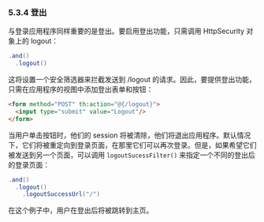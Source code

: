 ### 5.3.4 登出

与登录应用程序同样重要的是登出。要启用登出功能，只需调用 HttpSecurity 对象上的 logout：

```java
.and()
  .logout()
```

这将设置一个安全筛选器来拦截发送到 /logout 的请求。因此，要提供登出功能，只需在应用程序的视图中添加登出表单和按钮：

```html
<form method="POST" th:action="@{/logout}">
  <input type="submit" value="Logout"/>
</form>
```

当用户单击按钮时，他们的 session 将被清除，他们将退出应用程序。默认情况下，它们将被重定向到登录页面，在那里它们可以再次登录。但是，如果希望它们被发送到另一个页面，可以调用 `logoutSucessFilter()` 来指定一个不同的登出后的登录页面：

```java
.and()
  .logout()
    .logoutSuccessUrl("/")
```

在这个例子中，用户在登出后将被跳转到主页。


